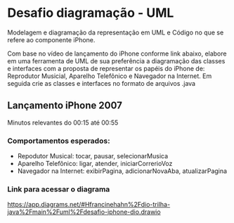 # Desafio diagramação - UML

Modelagem e diagramação da representação em UML e Código no que se refere ao componente iPhone.<br>

Com base no vídeo de lançamento do iPhone conforme link abaixo, elabore em uma ferramenta de UML de sua preferência a diagramação das classes e interfaces com a proposta de representar os papéis do iPhone de: Reprodutor Musicial, Aparelho Telefônico e Navegador na Internet. Em seguida crie as classes e interfaces no formato de arquivos .java<br>

## Lançamento iPhone 2007
Minutos relevantes do 00:15 até 00:55

### Comportamentos esperados:
- Repodutor Musical: tocar, pausar, selecionarMusica
- Aparelho Telefônico: ligar, atender, iniciarCorrerioVoz
- Navegador na Internet: exibirPagina, adicionarNovaAba, atualizarPagina

### Link para acessar o diagrama
https://app.diagrams.net/#Hfrancinehahn%2Fdio-trilha-java%2Fmain%2Fuml%2Fdesafio-iphone-dio.drawio
